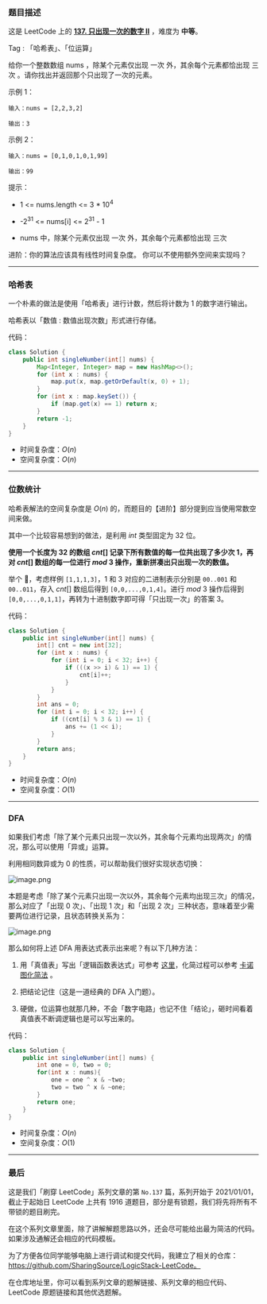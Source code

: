 ### 题目描述

这是 LeetCode 上的 **[137. 只出现一次的数字 II](https://leetcode-cn.com/problems/single-number-ii/solution/gong-shui-san-xie-yi-ti-san-jie-ha-xi-bi-fku8/)** ，难度为 **中等**。

Tag : 「哈希表」、「位运算」



给你一个整数数组 nums ，除某个元素仅出现 一次 外，其余每个元素都恰出现 三次 。请你找出并返回那个只出现了一次的元素。


示例 1：
```
输入：nums = [2,2,3,2]

输出：3
```
示例 2：
```
输入：nums = [0,1,0,1,0,1,99]

输出：99
```

提示：
* 1 <= nums.length <= 3 * $10^4$

* -$2^{31}$ <= nums[i] <= $2^{31}$ - 1

* nums 中，除某个元素仅出现 一次 外，其余每个元素都恰出现 三次

  

进阶：你的算法应该具有线性时间复杂度。 你可以不使用额外空间来实现吗？



---

### 哈希表

一个朴素的做法是使用「哈希表」进行计数，然后将计数为 $1$ 的数字进行输出。

哈希表以「数值 : 数值出现次数」形式进行存储。

代码：
```Java []
class Solution {
    public int singleNumber(int[] nums) {
        Map<Integer, Integer> map = new HashMap<>();
        for (int x : nums) {
            map.put(x, map.getOrDefault(x, 0) + 1);
        }
        for (int x : map.keySet()) {
            if (map.get(x) == 1) return x;
        }
        return -1;
    }
}
```
* 时间复杂度：$O(n)$
* 空间复杂度：$O(n)$

---

### 位数统计 

哈希表解法的空间复杂度是 $O(n)$ 的，而题目的【进阶】部分提到应当使用常数空间来做。

其中一个比较容易想到的做法，是利用 $int$ 类型固定为 $32$ 位。

**使用一个长度为 $32$ 的数组 $cnt[]$ 记录下所有数值的每一位共出现了多少次 $1$，再对 $cnt[]$ 数组的每一位进行 $mod$ $3$ 操作，重新拼凑出只出现一次的数值。**

举个 🌰，考虑样例 `[1,1,1,3]`，$1$ 和 $3$ 对应的二进制表示分别是 `00..001` 和 `00..011`，存入 $cnt[]$ 数组后得到 `[0,0,...,0,1,4]`。进行 $mod$ $3$ 操作后得到 `[0,0,...,0,1,1]`，再转为十进制数字即可得「只出现一次」的答案 $3$。

代码：
```Java []
class Solution {
    public int singleNumber(int[] nums) {
        int[] cnt = new int[32];
        for (int x : nums) {
            for (int i = 0; i < 32; i++) {
                if (((x >> i) & 1) == 1) {
                    cnt[i]++;
                }
            }
        }
        int ans = 0;
        for (int i = 0; i < 32; i++) {
            if ((cnt[i] % 3 & 1) == 1) {
                ans += (1 << i);
            }
        }
        return ans;
    }
}
```
* 时间复杂度：$O(n)$
* 空间复杂度：$O(1)$

---

### DFA

如果我们考虑「除了某个元素只出现一次以外，其余每个元素均出现两次」的情况，那么可以使用「异或」运算。

利用相同数异或为 0 的性质，可以帮助我们很好实现状态切换：

![image.png](https://pic.leetcode-cn.com/1619711233-IMBWOM-image.png)

本题是考虑「除了某个元素只出现一次以外，其余每个元素均出现三次」的情况，那么对应了「出现 0 次」、「出现 1 次」和「出现 2 次」三种状态，意味着至少需要两位进行记录，且状态转换关系为：

![image.png](https://pic.leetcode-cn.com/1619711751-eNDISi-image.png)

那么如何将上述 DFA 用表达式表示出来呢？有以下几种方法：

1. 用「真值表」写出「逻辑函数表达式」可参考 [这里](https://wenku.baidu.com/view/e9460ad96729647d27284b73f242336c1eb930f0.html)，化简过程可以参考 [卡诺图化简法](https://baike.baidu.com/item/%E5%8D%A1%E8%AF%BA%E5%9B%BE%E5%8C%96%E7%AE%80%E6%B3%95) 。

2. 把结论记住（这是一道经典的 DFA 入门题）。

3. 硬做，位运算也就那几种，不会「数字电路」也记不住「结论」，砸时间看着真值表不断调逻辑也是可以写出来的。


代码：
```Java []
class Solution {
    public int singleNumber(int[] nums) {
        int one = 0, two = 0;
        for(int x : nums){
            one = one ^ x & ~two;
            two = two ^ x & ~one;
        }
        return one;
    }
}
```
* 时间复杂度：$O(n)$
* 空间复杂度：$O(1)$


---

### 最后

这是我们「刷穿 LeetCode」系列文章的第 `No.137` 篇，系列开始于 2021/01/01，截止于起始日 LeetCode 上共有 1916 道题目，部分是有锁题，我们将先将所有不带锁的题目刷完。

在这个系列文章里面，除了讲解解题思路以外，还会尽可能给出最为简洁的代码。如果涉及通解还会相应的代码模板。

为了方便各位同学能够电脑上进行调试和提交代码，我建立了相关的仓库：https://github.com/SharingSource/LogicStack-LeetCode。

在仓库地址里，你可以看到系列文章的题解链接、系列文章的相应代码、LeetCode 原题链接和其他优选题解。

